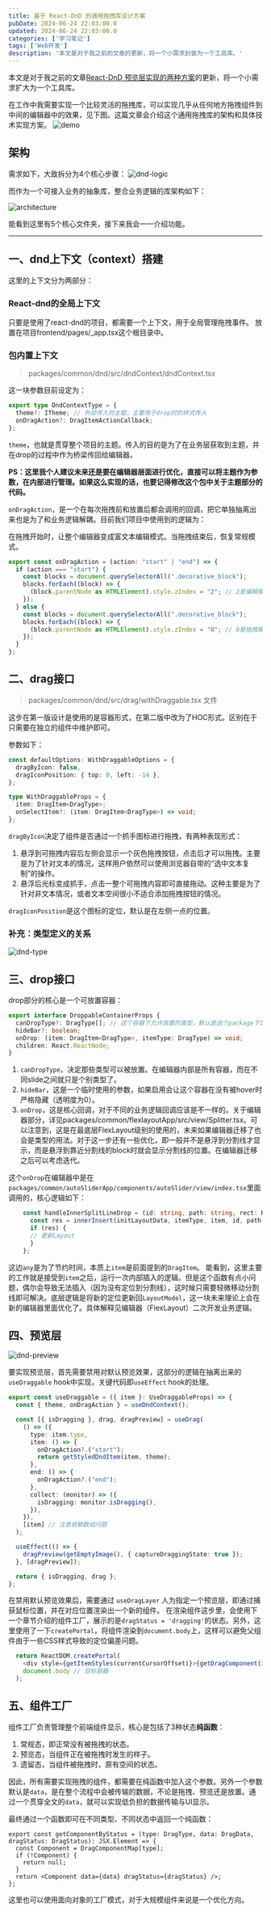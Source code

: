 ```yaml
---
title: 基于 React-DnD 的通用拖拽库设计方案
pubDate: 2024-06-24 22:03:00.0
updated: 2024-06-24 22:03:00.0
categories: ['学习笔记']
tags: ['Web开发']
description: '本文是对于我之前的文章的更新，将一个小需求封装为一个工具库。'
---
```


本文是对于我之前的文章[React-DnD 预览层实现的两种方案](https://blog.ender-wiggin.com/posts/note-react-dnd/)的更新，将一个小需求扩大为一个工具库。

在工作中我需要实现一个比较灵活的拖拽库，可以实现几乎从任何地方拖拽组件到中间的编辑器中的效果，见下图。这篇文章会介绍这个通用拖拽库的架构和具体技术实现方案。
![demo](https://ender-picgo.oss-cn-shenzhen.aliyuncs.com/img/Peek%202024-06-24%2016-19.gif)

## 架构

需求如下，大致拆分为4个核心步骤：
![dnd-logic](https://ender-picgo.oss-cn-shenzhen.aliyuncs.com/img/dnd-logic.png)

而作为一个可接入业务的抽象库，整合业务逻辑的库架构如下：

![architecture](https://ender-picgo.oss-cn-shenzhen.aliyuncs.com/img/dnd-architecture.png)

能看到这里有5个核心文件夹，接下来我会一一介绍功能。

---

## 一、dnd上下文（context）搭建

这里的上下文分为两部分：

### React-dnd的全局上下文

只要是使用了react-dnd的项目，都需要一个上下文，用于全局管理拖拽事件。
放置在项目frontend/pages/_app.tsx这个根目录中。

### 包内置上下文

> packages/common/dnd/src/dndContext/dndContext.tsx

这一块参数目前设定为：

```ts
export type DndContextType = {
  theme?: ITheme; // 外部传入的主题，主要用于drop时的样式传入
  onDragAction?: DragItemActionCallback;
};
```

`theme`，也就是贯穿整个项目的主题。传入的目的是为了在业务层获取到主题，并在drop的过程中作为桥梁传回给编辑器。

**PS：这里我个人建议未来还是要在编辑器层面进行优化，直接可以将主题作为参数，在内部进行管理。如果这么实现的话，也要记得修改这个包中关于主题部分的代码。**

`onDragAction`，是一个在每次拖拽前和放置后都会调用的回调，把它单独抽离出来也是为了和业务逻辑解耦。目前我们项目中使用到的逻辑为：

在拖拽开始时，让整个编辑器变成富文本编辑模式。当拖拽结束后，恢复常规模式。

```ts
export const onDragAction = (action: "start" | "end") => {
  if (action === "start") {
    const blocks = document.querySelectorAll(".decorative_block");
    blocks.forEach((block) => {
      (block.parentNode as HTMLElement).style.zIndex = "2"; // 2是编辑模式
    });
  } else {
    const blocks = document.querySelectorAll(".decorative_block");
    blocks.forEach((block) => {
      (block.parentNode as HTMLElement).style.zIndex = "0"; // 0是拖拽模式
    });
  }
};
```

## 二、drag接口

>packages/common/dnd/src/drag/withDraggable.tsx 文件

这步在第一版设计是使用的是容器形式，在第二版中改为了HOC形式。区别在于只需要在独立的组件中维护即可。

参数如下：

```ts
const defaultOptions: WithDraggableOptions = {
  dragByIcon: false,
  dragIconPosition: { top: 0, left: -14 },
};

type WithDraggableProps = {
  item: DragItem<DragType>;
  onSelectItem?: (item: DragItem<DragType>) => void;
};
```

`dragByIcon`决定了组件是否通过一个抓手图标进行拖拽，有两种表现形式：

1. 悬浮到可拖拽内容后左侧会显示一个灰色拖拽按钮，点击后才可以拖拽。主要是为了针对文本的情况，这样用户依然可以使用浏览器自带的“选中文本复制”的操作。
2. 悬浮后光标变成抓手，点击一整个可拖拽内容即可直接拖动。这种主要是为了针对非文本情况，或者文本空间很小不适合添加拖拽按钮的情况。

`dragIconPosition`是这个图标的定位，默认是在左侧一点的位置。

### 补充：类型定义的关系

![dnd-type](https://ender-picgo.oss-cn-shenzhen.aliyuncs.com/img/dnd-type.png)

## 三、drop接口

drop部分的核心是一个可放置容器：

```ts
export interface DroppableContainerProps {
  canDropType?: DragType[]; // 这个容器下允许放置的类型，默认是这个package下定义的所有类型
  hideBar?: boolean;
  onDrop: (item: DragItem<DragType>, itemType: DragType) => void;
  children: React.ReactNode;
}
```

1. `canDropType`，决定那些类型可以被放置。在编辑器内部是所有容器，而在不同slide之间就只是个别类型了。
2. `hideBar`，这是一个临时使用的参数，如果启用会让这个容器在没有被hover时严格隐藏（透明度为0）。
3. `onDrop`，这是核心回调，对于不同的业务逻辑回调应该是不一样的。关于编辑器部分，详见packages/common/flexlayoutApp/src/view/Splitter.tsx。可以注意到，这是在最底层FlexLayout级别的使用的，未来如果编辑器迁移了也会是类型的用法。对于这一步还有一些优化，即一般并不是悬浮到分割线才显示，而是悬浮到靠近分割线的block时就会显示分割线的位置。在编辑器迁移之后可以考虑迭代。

这个`onDrop`在编辑器中是在`packages/common/autoSliderApp/components/autoSlider/view/index.tsx`里面调用的，核心逻辑如下：

```ts
    const handleInnerSplitLineDrop = (id: string, path: string, rect: Rect, item: any, itemType: any) => {
      const res = innerInsert(initLayoutData, itemType, item, id, path, rect);
      if (res) {
      // 更新Layout
      }
    };
```

这边`any`是为了节约时间，本质上`item`是前面提到的`DragItem`。
能看到，这里主要的工作就是接受到`item`之后，运行一次内部插入的逻辑。但是这个函数有点小问题，偶尔会导致无法插入（因为没有定位到分割线），这时候只需要轻微移动分割线即可解决。底层逻辑是将新的定位更新回`LayoutModel`，这一块未来理论上会在新的编辑器里面优化了。具体解释见编辑器（FlexLayout）二次开发业务逻辑。

## 四、预览层

![dnd-preview](https://ender-picgo.oss-cn-shenzhen.aliyuncs.com/img/dnd-preview.png)

要实现预览层，首先需要禁用对默认预览效果，这部分的逻辑在抽离出来的 `useDraggable` hook中实现，关键代码即`useEffect` hook的处理。

```ts
export const useDraggable = ({ item }: UseDraggableProps) => {
  const { theme, onDragAction } = useDndContext();

  const [{ isDragging }, drag, dragPreview] = useDrag(
    () => ({
      type: item.type,
      item: () => {
        onDragAction?.("start");
        return getStyledDndItem(item, theme);
      },
      end: () => {
        onDragAction?.("end");
      },
      collect: (monitor) => ({
        isDragging: monitor.isDragging(),
      }),
    }),
    [item] // 注意依赖数组问题
  );

  useEffect(() => {
    dragPreview(getEmptyImage(), { captureDraggingState: true });
  }, [dragPreview]);

  return { isDragging, drag };
};
```

在禁用默认预览效果后，需要通过 `useDragLayer` 人为指定一个预览层，即通过捕获鼠标位置，并在对应位置渲染出一个新的组件。
在渲染组件这步里，会使用下一个章节介绍的组件工厂，展示的是`dragStatus = 'dragging'`的状态。另外，这里使用了一下`createPortal`，将组件渲染到`document.body`上，这样可以避免父组件由于一些CSS样式导致的定位偏差问题。

```ts
  return ReactDOM.createPortal(
    <div style={getItemStyles(currentCursorOffset)}>{getDragComponent(itemType as any, item.content)}</div>,
    document.body // 目标容器
  );
```

## 五、组件工厂

组件工厂负责管理整个前端组件显示，核心是包括了3种状态**纯函数**：

1. 常规态，即正常没有被拖拽的状态。
2. 预览态，当组件正在被拖拽时发生的样子。
3. 遗留态，当组件被拖拽时，原有空间的状态。

因此，所有需要实现拖拽的组件，都需要在纯函数中加入这个参数。另外一个参数默认是`data`，是在整个流程中会被传输的数据，不论是拖拽、预览还是放置。通过一个贯穿全文的`data`，就可以实现低负担的数据传输与UI显示。

最终通过一个函数即可在不同类型、不同状态中返回一个纯函数：

```tsx
export const getComponentByStatus = (type: DragType, data: DragData, dragStatus: DragStatus): JSX.Element => {
  const Component = DragComponentMap[type];
  if (!Component) {
    return null;
  }
  return <Component data={data} dragStatus={dragStatus} />;
};
```

这里也可以使用面向对象的工厂模式，对于大规模组件来说是一个优化方向。
